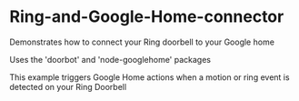 # Ring-and-Google-Home-connector

  Demonstrates how to connect your Ring doorbell to your Google home
  
  Uses the 'doorbot' and 'node-googlehome' packages
  
  This example triggers Google Home actions when a motion or ring event is detected on your Ring Doorbell
